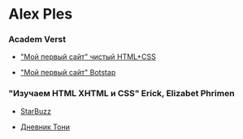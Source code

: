 # Alex Ples

### Academ Verst

* ["Мой первый сайт" чистый HTML+CSS](https://alexples.github.io/million_html+css_clean/)

* ["Мой  первый сайт" Botstap](https://alexples.github.io/million_bootstap/)

### "Изучаем HTML XHTML и CSS" Erick, Elizabet Phrimen

* [StarBuzz](https://alexples.github.io/new_website_starbuzz/)

* [Дневник Тони](https://alexples.github.io/tony/)
